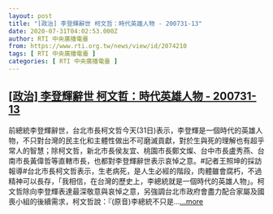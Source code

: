 ```yaml
---
layout: post
title: "[政治] 李登輝辭世 柯文哲：時代英雄人物 - 200731-13"
date: 2020-07-31T04:02:53.000Z
author: RTI 中央廣播電臺
from: https://www.rti.org.tw/news/view/id/2074210
tags: [ RTI 中央廣播電臺 ]
categories: [ RTI 中央廣播電臺 ]
---
```

<!--1596168173000-->
[[政治] 李登輝辭世 柯文哲：時代英雄人物 - 200731-13](https://www.rti.org.tw/news/view/id/2074210)
------

<div>
前總統李登輝辭世，台北市長柯文哲今天(31日)表示，李登輝是一個時代的英雄人物，不只對台灣的民主化和主體性做出不可磨滅貢獻，對於生與死的理解也有超乎常人的智慧；除柯文哲，新北市長侯友宜、桃園市長鄭文燦、台中市長盧秀燕、台南市長黃偉哲等直轄市長，也都對李登輝辭世表示哀悼之意。#記者王照坤的採訪報導#台北市長柯文哲表示，生老病死，是人生必經的階段，肉體雖會腐朽，不過精神可以長存，「我相信，在台灣的歷史上，李總統就是一個時代的英雄人物」。柯文哲除向李登輝表達最深敬意與哀悼之意，另強調台北市政府會盡力配合家屬及國喪小組的後續需求，柯文哲說：『(原音)李總統不只是...<a target="_blank" href="https://www.rti.org.tw/news/view/id/2074210">...more</a>
</div>

